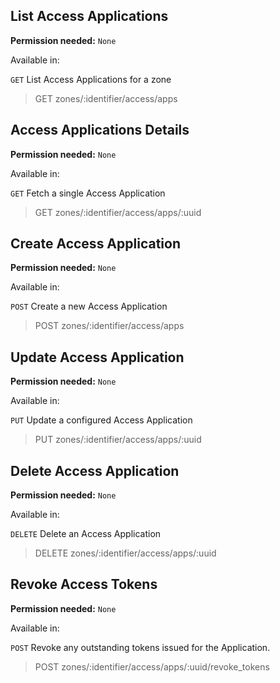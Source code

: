 ## List Access Applications

**Permission needed:** `None`

Available in:



`GET` List Access Applications for a zone

> GET zones/:identifier/access/apps


## Access Applications Details

**Permission needed:** `None`

Available in:



`GET` Fetch a single Access Application

> GET zones/:identifier/access/apps/:uuid


## Create Access Application

**Permission needed:** `None`

Available in:



`POST` Create a new Access Application

> POST zones/:identifier/access/apps


## Update Access Application

**Permission needed:** `None`

Available in:



`PUT` Update a configured Access Application

> PUT zones/:identifier/access/apps/:uuid


## Delete Access Application

**Permission needed:** `None`

Available in:



`DELETE` Delete an Access Application

> DELETE zones/:identifier/access/apps/:uuid


## Revoke Access Tokens

**Permission needed:** `None`

Available in:



`POST` Revoke any outstanding tokens issued for the Application.

> POST zones/:identifier/access/apps/:uuid/revoke_tokens
